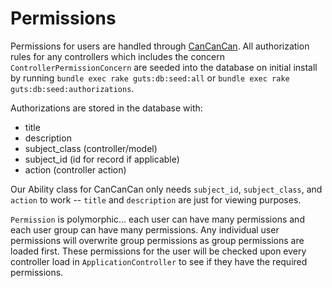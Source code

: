 # Permissions

Permissions for users are handled through [CanCanCan](https://github.com/CanCanCommunity/cancancan). All authorization rules for any controllers which includes the concern `ControllerPermissionConcern` are seeded into the database on initial install by running `bundle exec rake guts:db:seed:all` or `bundle exec rake guts:db:seed:authorizations`.

Authorizations are stored in the database with:
  + title
  + description
  + subject_class (controller/model)
  + subject_id (id for record if applicable)
  + action (controller action)

Our Ability class for CanCanCan only needs `subject_id`, `subject_class`, and `action` to work -- `title` and `description` are just for viewing purposes.

`Permission` is polymorphic... each user can have many permissions and each user group can have many permissions. Any individual user permissions will overwrite group permissions as group permissions are loaded first. These permissions for the user will be checked upon every controller load in `ApplicationController` to see if they have the required permissions.
